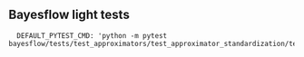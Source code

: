 ## Bayesflow light tests

```
  DEFAULT_PYTEST_CMD: 'python -m pytest bayesflow/tests/test_approximators/test_approximator_standardization/test_approximator_standardization.py'


```